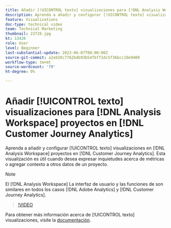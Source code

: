```yaml
---
title: Añadir [!UICONTROL texto] visualizaciones para [!DNL Analysis Workspace] proyectos
description: Aprenda a añadir y configurar [!UICONTROL texto] visualizaciones en [!DNL Analysis Workspace] proyectos en [!DNL Customer Journey Analytics].
feature: Visualizations
doc-type: technical video
team: Technical Marketing
thumbnail: 23726.jpg
kt: 13426
role: User
level: Beginner
last-substantial-update: 2023-06-07T00:00:00Z
source-git-commit: a2a920c7762bdb93b54fbff1dc5f36bcc10e9400
workflow-type: tm+mt
source-wordcount: '79'
ht-degree: 0%

---
```


# Añadir [!UICONTROL texto] visualizaciones para [!DNL Analysis Workspace] proyectos en [!DNL Customer Journey Analytics]

Aprenda a añadir y configurar [!UICONTROL texto] visualizaciones en [!DNL Analysis Workspace] proyectos en [!DNL Customer Journey Analytics]. Esta visualización es útil cuando desea expresar inquietudes acerca de métricas o agregar contexto a otros datos de un proyecto.

>[!NOTE]
>
>El [!DNL Analysis Workspace] La interfaz de usuario y las funciones de son similares en todos los casos [!DNL Adobe Analytics] y [!DNL Customer Journey Analytics].

>[!VIDEO](https://video.tv.adobe.com/v/23726/?quality=12&learn=on)

Para obtener más información acerca de [!UICONTROL texto] visualizaciones, visite la [documentación](https://experienceleague.adobe.com/docs/analytics-platform/using/cja-workspace/visualizations/text.html).
